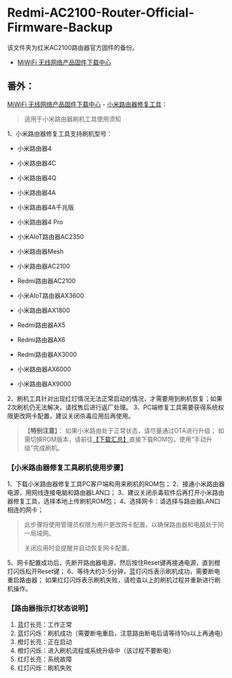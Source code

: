 # Redmi-AC2100-Router-Official-Firmware-Backup

该文件夹为红米AC2100路由器官方固件的备份。

- [MiWiFi 无线网络产品固件下载中心](http://www1.miwifi.com/miwifi_download.html)

## 番外：

[MiWiFi 无线网络产品固件下载中心](http://www1.miwifi.com/miwifi_download.html) - [小米路由器修复工具](https://bigota.miwifi.com/xiaoqiang/tools/MIWIFIRepairTool.x86.zip)：

> 适用于小米路由器刷机工具使用须知

1、小米路由器修复工具支持刷机型号：

- 小米路由器4

- 小米路由器4C

- 小米路由器4Q

- 小米路由器4A

- 小米路由器4A千兆版

- 小米路由器4 Pro

- 小米AIoT路由器AC2350

- 小米路由器Mesh

- 小米路由器AC2100

- Redmi路由器AC2100

- 小米AIoT路由器AX3600

- 小米路由器AX1800

- Redmi路由器AX5

- Redmi路由器AX6

- Redmi路由器AX3000

- 小米路由器AX6000

- 小米路由器AX9000

2、刷机工具针对出现红灯情况无法正常启动的情况，才需要用到刷机恢复；如果2次刷机仍无法解决，请找售后进行返厂处理。
3、PC端修复工具需要获得系统权限更改网卡配置，建议关闭杀毒应用后再使用。

> 【**特别注意**】： 
> 如果小米路由处于正常状态，请尽量通过OTA进行升级；
> 如需切换ROM版本，请前往[【下载汇总】](https://www.xiaomi.cn/post/19184644)直接下载ROM包，使用“手动升级”完成刷机。

### 【小米路由器修复工具刷机使用步骤】

1、下载小米路由器修复工具PC客户端和用来刷机的ROM包；
2、接通小米路由器电源，用网线连接电脑和路由器LAN口；
3、建议关闭杀毒软件后再打开小米路由器修复工具，选择本地上传刷机ROM包；
4、选择网卡：请选择与路由器LAN口相连的网卡；

> 此步骤将使用管理员权限为用户更改网卡配置，以确保路由器和电脑处于同一局域网。
> 
> 关闭应用时会提醒并自动恢复网卡配置。

5、网卡配置成功后，先断开路由器电源，然后按住Reset键再接通电源，直到橙灯闪烁松开Reset键；
6、等待大约3-5分钟，蓝灯闪烁表示刷机成功，需要断电重启路由器；
如果红灯闪烁表示刷机失败，请检查以上的刷机过程并重新进行刷机操作。

### 【路由器指示灯状态说明】

1. 蓝灯长亮：工作正常
2. 蓝灯闪烁：刷机成功（需要断电重启，注意路由断电后请等待10s以上再通电）
3. 橙灯长亮：正在启动
4. 橙灯闪烁：进入刷机流程或系统升级中（该过程不要断电）
5. 红灯长亮：系统故障
6. 红灯闪烁：刷机失败
